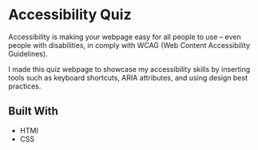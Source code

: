 # Accessibility Quiz

Accessibility is making your webpage easy for all people to use – even people with disabilities, in comply with WCAG (Web Content Accessibility Guidelines).

I made this quiz webpage to showcase my accessibility skills by inserting tools such as keyboard shortcuts, ARIA attributes, and using design best practices.

## Built With

* HTMl
* CSS


